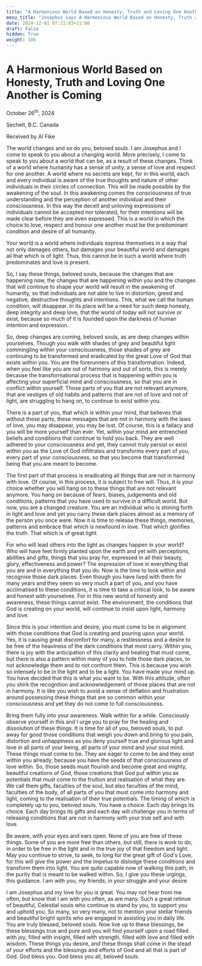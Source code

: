 ```yaml
---
title: "A Harmonious World Based on Honesty, Truth and Loving One Another is Coming"
menu_title: "Josephus says A Harmonious World Based on Honesty, Truth and Loving One Another is Coming"
date: 2024-12-01 07:21:03+11:00
draft: False
hidden: True
weight: 386
---
```

# A Harmonious World Based on Honesty, Truth and Loving One Another is Coming 

October 26<sup>th</sup>, 2024

Sechelt, B.C. Canada

Received by Al Fike 

The world changes and so do you, beloved souls. I am Josephus and I come to speak to you about a changing world. More precisely, I come to speak to you about a world that can be, as a result of these changes. Think of a world where humanity has a sense of unity, a sense of love and respect for one another. A world where no secrets are kept, for in this world, each and every individual is aware of the true thoughts and nature of other individuals in their circles of connection. This will be made possible by the awakening of the soul. In this awakening comes the consciousness of true understanding and the perception of another individual and their consciousness. In this way the deceit and unloving expressions of individuals cannot be accepted nor tolerated, for their intentions will be made clear before they are even expressed. This is a world in which the choice to love, respect and honour one another must be the predominant condition and desire of all humanity. 

Your world is a world where individuals express themselves in a way that not only damages others, but damages your beautiful world and damages all that which is of light. Thus, this cannot be in such a world where truth predominates and love is present.

So, I say these things, beloved souls, because the changes that are happening now, the changes that are happening within you and the changes that will continue to shape your world will result in the awakening of humanity, so that individuals are not able to live in distortion, greed and negative, destructive thoughts and intentions. This, what we call the human condition, will disappear. In its place will be a need for such deep honesty, deep integrity and deep love, that the world of today will not survive or exist, because so much of it is founded upon the darkness of human intention and expression.

So, deep changes are coming, beloved souls, as are deep changes within yourselves. Though you walk with shades of grey and beautiful light commingling within your consciousness, those shades of grey are continuing to be transformed and eradicated by the great Love of God that exists within you. You are the forerunners of this transformation. Indeed, when you feel like you are out of harmony and out of sorts, this is merely because the transformational process that is happening within you is affecting your superficial mind and consciousness, so that you are in conflict within yourself. Those parts of you that are not relevant anymore, that are vestiges of old habits and patterns that are not of love and not of light, are struggling to hang on, to continue to exist within you. 

There is a part of you, that which is within your mind, that believes that without these parts, these messages that are not in harmony with the laws of love, you may disappear, you may be lost. Of course, this is a fallacy and you will be more yourself than ever. Yet, within your mind are entrenched beliefs and conditions that continue to hold you back. They are well adhered to your consciousness and yet, they cannot truly persist or exist within you as the Love of God infiltrates and transforms every part of you, every part of your consciousness, so that you become that transformed being that you are meant to become.

The first part of that process is eradicating all things that are not in harmony with love. Of course, in this process, it is subject to free will. Thus, it is your choice whether you will hang on to these things that are not relevant anymore. You hang on because of fears, biases, judgements and old conditions, patterns that you have used to survive in a difficult world. But now, you are a changed creature. You are an individual who is shining forth in light and love and yet you carry these dark places almost as a memory of the person you once were. Now it is time to release these things, memories, patterns and embrace that which is newfound in love. That which glorifies the truth. That which is of great light.

For who will lead others into the light as changes happen in your world? Who will have feet firmly planted upon the earth and yet with perceptions, abilities and gifts, things that you pray for, expressed in all their beauty, glory, effectiveness and power? The expression of love in everything that you are and in everything that you do. Now is the time to look within and recognise those dark places. Even though you have lived with them for many years and they seem so very much a part of you, and you have acclimatised to these conditions, it is time to take a critical look, to be aware and honest with yourselves. For in this new world of honesty and awareness, these things cannot exist. The environment, the conditions that God is creating on your world, will continue to insist upon light, harmony and love. 

Since this is your intention and desire, you must come to be in alignment with those conditions that God is creating and pouring upon your world. Yes, it is causing great discomfort for many, a restlessness and a desire to be free of the heaviness of the dark conditions that most carry. Within you, there is joy with the anticipation of this clarity and healing that must come, but there is also a pattern within many of you to hide those dark places, to not acknowledge them and to not confront them. This is because you wish so intensely to be in the light and to be a light. You have made your mind up. You have decided that this is what you want to be. With this attitude, often you shirk the recognition and acknowledgement of those places that are not in harmony. It is like you wish to avoid a sense of deflation and frustration around possessing these things that are so common within your consciousness and yet they do not come to full consciousness.

Bring them fully into your awareness. Walk within for a while. Consciously observe yourself in this and I urge you to pray for the healing and dissolution of these things. It is time for all of you, beloved souls, to put away for good those conditions that weigh you down and bring to you pain, distortion and unhappiness as you deny yourself true and glorious light and love in all parts of your being, all parts of your mind and your soul mind. These things must come to be. They are eager to come to be and they exist within you already, because you have the seeds of that consciousness of love within. So, those seeds must flourish and become great and mighty, beautiful creations of God, those creations that God put within you as potentials that must come to the fruition and realisation of what they are. We call them gifts, faculties of the soul, but also faculties of the mind, faculties of the body, of all parts of you that must come into harmony and light, coming to the realisation of their true potentials. The timing of which is completely up to you, beloved souls. You have a choice. Each day brings its choice. Each day brings its gifts and each day will challenge you in terms of releasing conditions that are not in harmony with your true self and with love.

Be aware, with your eyes and ears open. None of you are free of these things. Some of you are more free than others, but still, there is work to do, in order to be free in the light and in the true joy of that freedom and light. May you continue to strive, to seek, to long for the great gift of God's Love, for this will give the power and the impetus to dislodge these conditions and transform them into light. You are quite capable now of walking this path, in the purity that is meant to be walked within. So, I give you these urgings, this guidance. I am with you, my friends, in your struggle and your desire.

I am Josephus and my love for you is great. You may not hear from me often, but know that I am with you often, as are many. Such a great retinue of beautiful, Celestial souls who continue to stand by you, to support you and uphold you. So many, so very many, not to mention your stellar friends and beautiful bright spirits who are engaged in assisting you in daily life. You are truly blessed, beloved souls. Now live up to these blessings, be these blessings true and pure and you will find yourself upon a road filled with joy, filled with insight, filled with strength, filled with love and filled with wisdom. These things you desire, and these things shall come in the stead of your efforts and the blessings and efforts of God and all that is part of God. God bless you. God bless you all, beloved souls.